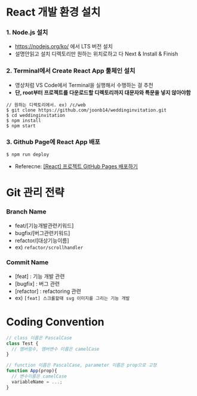 # React 개발 환경 설치
### 1. Node.js 설치
- https://nodejs.org/ko/ 에서 LTS 버전 설치
- 설명안읽고 설치 디렉토리만 원하는 위치로하고 다 Next & Install & Finish
### 2. Terminal에서 Create React App 툴체인 설치
- 영상처럼 VS Code에서 Terminal을 실행해서 수행하는 걸 추천
- **단, root부터 프로젝트를 다운로드할 디렉토리까지 대문자와 특문을 넣지 않아야함**
```console
// 원하는 디렉토리에서. ex) /c/web
$ git clone https://github.com/joonb14/weddinginvitation.git
$ cd weddinginvitation
$ npm install
$ npm start
```
### 3. Github Page에 React App 배포
```console
$ npm run deploy
```
- Referecne: [[React] 프로젝트 GitHub Pages 배포하기](https://velog.io/@byjihye/react-github-pages)
# Git 관리 전략
### Branch Name
- feat/[기능개발관련키워드]
- bugfix/[버그관련키워드]
- refactor/[대상기능이름]
- ex) `refactor/scrollhandler`
### Commit Name
- [feat] : 기능 개발 관련
- [bugfix] : 버그 관련
- [refactor] : refactoring 관련
- ex) `[feat] 스크롤할때 svg 이미지를 그리는 기능 개발`
# Coding Convention
```javascript
// class 이름은 PascalCase
class Test {
  // 멤버함수, 멤버변수 이름은 camelCase
}

// function 이름은 PascalCase, parameter 이름은 prop으로 고정
function App(prop){
  // 변수이름은 camelCase
  variableName = ...;
}
```
